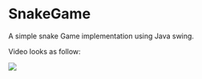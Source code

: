 # SnakeGame

A simple snake Game implementation using Java swing.

Video looks as follow: 

![](Video.gif)
